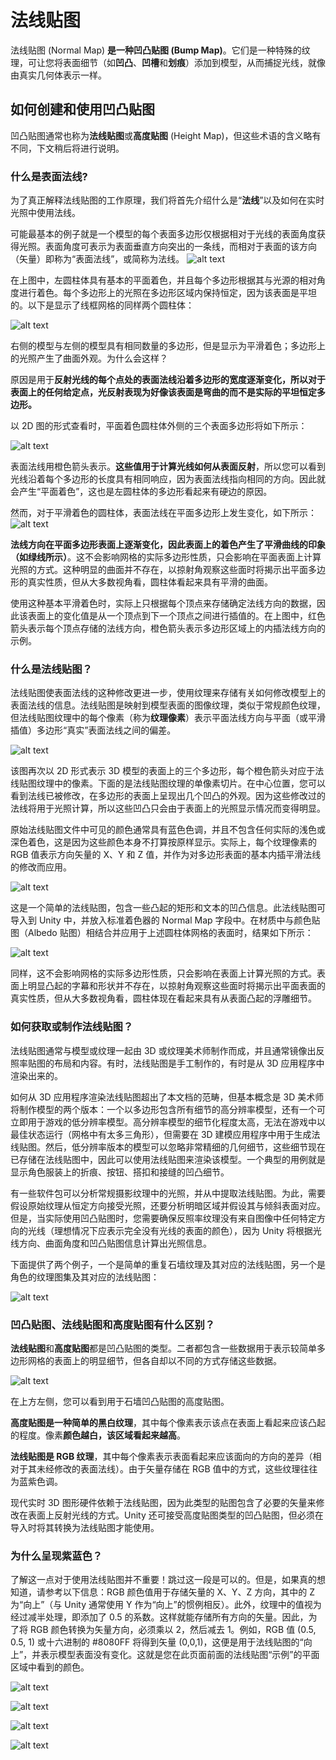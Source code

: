 # 法线贴图

法线贴图 (Normal Map) **是一种凹凸贴图 (Bump Map)**。它们是一种特殊的纹理，可让您将表面细节（如**凹凸**、**凹槽**和**划痕**）添加到模型，从而捕捉光线，就像由真实几何体表示一样。

## 如何创建和使用凹凸贴图

凹凸贴图通常也称为**法线贴图**或**高度贴图** (Height Map)，但这些术语的含义略有不同，下文稍后将进行说明。

### 什么是表面法线?

为了真正解释法线贴图的工作原理，我们将首先介绍什么是“**法线**”以及如何在实时光照中使用法线。

可能最基本的例子就是一个模型的每个表面多边形仅根据相对于光线的表面角度获得光照。表面角度可表示为表面垂直方向突出的一条线，而相对于表面的该方向（矢量）即称为“表面法线”，或简称为法线。
![alt text](../images/法线贴图_01.png)

在上图中，左圆柱体具有基本的平面着色，并且每个多边形根据其与光源的相对角度进行着色。每个多边形上的光照在多边形区域内保持恒定，因为该表面是平坦的。以下是显示了线框网格的同样两个圆柱体：

![alt text](../images/法线贴图_02.png)

右侧的模型与左侧的模型具有相同数量的多边形，但是显示为平滑着色；多边形上的光照产生了曲面外观。为什么会这样？

原因是用于**反射光线的每个点处的表面法线沿着多边形的宽度逐渐变化，所以对于表面上的任何给定点，光反射表现为好像该表面是弯曲的而不是实际的平坦恒定多边形。**

以 2D 图的形式查看时，平面着色圆柱体外侧的三个表面多边形将如下所示：

![alt text](../images/法线贴图_03.png)

表面法线用橙色箭头表示。**这些值用于计算光线如何从表面反射**，所以您可以看到光线沿着每个多边形的长度具有相同响应，因为表面法线指向相同的方向。因此就会产生“平面着色”，这也是左圆柱体的多边形看起来有硬边的原因。

然而，对于平滑着色的圆柱体，表面法线在平面多边形上发生变化，如下所示：
![alt text](../images/法线贴图_04.png)

**法线方向在平面多边形表面上逐渐变化，因此表面上的着色产生了平滑曲线的印象（如绿线所示）**。这不会影响网格的实际多边形性质，只会影响在平面表面上计算光照的方式。这种明显的曲面并不存在，以掠射角观察这些面时将揭示出平面多边形的真实性质，但从大多数视角看，圆柱体看起来具有平滑的曲面。

使用这种基本平滑着色时，实际上只根据每个顶点来存储确定法线方向的数据，因此该表面上的变化值是从一个顶点到下一个顶点之间进行插值的。在上图中，红色箭头表示每个顶点存储的法线方向，橙色箭头表示多边形区域上的内插法线方向的示例。


### 什么是法线贴图？

法线贴图使表面法线的这种修改更进一步，使用纹理来存储有关如何修改模型上的表面法线的信息。法线贴图是映射到模型表面的图像纹理，类似于常规颜色纹理，但法线贴图纹理中的每个像素（称为**纹理像素**）表示平面法线方向与平面（或平滑插值）多边形“真实”表面法线之间的偏差。

![alt text](../images/法线贴图_05.png)

该图再次以 2D 形式表示 3D 模型的表面上的三个多边形，每个橙色箭头对应于法线贴图纹理中的像素。下面的是法线贴图纹理的单像素切片。在中心位置，您可以看到法线已被修改，在多边形的表面上呈现出几个凹凸的外观。因为这些修改过的法线将用于光照计算，所以这些凹凸只会由于表面上的光照显示情况而变得明显。

原始法线贴图文件中可见的颜色通常具有蓝色色调，并且不包含任何实际的浅色或深色着色，这是因为这些颜色本身不打算按原样显示。实际上，每个纹理像素的 RGB 值表示方向矢量的 X、Y 和 Z 值，并作为对多边形表面的基本内插平滑法线的修改而应用。

![alt text](../images/法线贴图_06.png)

这是一个简单的法线贴图，包含一些凸起的矩形和文本的凹凸信息。此法线贴图可导入到 Unity 中，并放入标准着色器的 Normal Map 字段中。在材质中与颜色贴图（Albedo 贴图）相结合并应用于上述圆柱体网格的表面时，结果如下所示：

![alt text](../images/法线贴图_07.png)

同样，这不会影响网格的实际多边形性质，只会影响在表面上计算光照的方式。表面上明显凸起的字幕和形状并不存在，以掠射角观察这些面时将揭示出平面表面的真实性质，但从大多数视角看，圆柱体现在看起来具有从表面凸起的浮雕细节。

### 如何获取或制作法线贴图？

法线贴图通常与模型或纹理一起由 3D 或纹理美术师制作而成，并且通常镜像出反照率贴图的布局和内容。有时，法线贴图是手工制作的，有时是从 3D 应用程序中渲染出来的。

如何从 3D 应用程序渲染法线贴图超出了本文档的范畴，但基本概念是 3D 美术师将制作模型的两个版本：一个以多边形包含所有细节的高分辨率模型，还有一个可立即用于游戏的低分辨率模型。高分辨率模型的细节化程度太高，无法在游戏中以最佳状态运行（网格中有太多三角形），但需要在 3D 建模应用程序中用于生成法线贴图。然后，低分辨率版本的模型可以忽略非常精细的几何细节，这些细节现在已存储在法线贴图中，因此可以使用法线贴图来渲染该模型。一个典型的用例就是显示角色服装上的折痕、按钮、搭扣和接缝的凹凸细节。

有一些软件包可以分析常规摄影纹理中的光照，并从中提取法线贴图。为此，需要假设原始纹理从恒定方向接受光照，还要分析明暗区域并假设其与倾斜表面对应。但是，当实际使用凹凸贴图时，您需要确保反照率纹理没有来自图像中任何特定方向的光线（理想情况下应表示完全没有光线的表面的颜色），因为 Unity 将根据光线方向、曲面角度和凹凸贴图信息计算出光照信息。

下面提供了两个例子，一个是简单的重复石墙纹理及其对应的法线贴图，另一个是角色的纹理图集及其对应的法线贴图：

![alt text](../images/法线贴图_08.png)


### 凹凸贴图、法线贴图和高度贴图有什么区别？

**法线贴图**和**高度贴图**都是凹凸贴图的类型。二者都包含一些数据用于表示较简单多边形网格的表面上的明显细节，但各自却以不同的方式存储这些数据。

![alt text](../images/法线贴图_09.png)

在上方左侧，您可以看到用于石墙凹凸贴图的高度贴图。

**高度贴图是一种简单的黑白纹理**，其中每个像素表示该点在表面上看起来应该凸起的程度。像素**颜色越白，该区域看起来越高**。

**法线贴图是 RGB 纹理**，其中每个像素表示表面看起来应该面向的方向的差异（相对于其未经修改的表面法线）。由于矢量存储在 RGB 值中的方式，这些纹理往往为蓝紫色调。

现代实时 3D 图形硬件依赖于法线贴图，因为此类型的贴图包含了必要的矢量来修改在表面上反射光线的方式。Unity 还可接受高度贴图类型的凹凸贴图，但必须在导入时将其转换为法线贴图才能使用。

### 为什么呈现紫蓝色？

了解这一点对于使用法线贴图并不重要！跳过这一段是可以的。但是，如果真的想知道，请参考以下信息：RGB 颜色值用于存储矢量的 X、Y、Z 方向，其中的 Z 为“向上”（与 Unity 通常使用 Y 作为“向上”的惯例相反）。此外，纹理中的值视为经过减半处理，即添加了 0.5 的系数。这样就能存储所有方向的矢量。因此，为了将 RGB 颜色转换为矢量方向，必须乘以 2，然后减去 1。例如，RGB 值 (0.5, 0.5, 1) 或十六进制的 #8080FF 将得到矢量 (0,0,1)，这便是用于法线贴图的“向上”，并表示模型表面没有变化。这就是您在此页面前面的法线贴图“示例”的平面区域中看到的颜色。

![alt text](../images/法线贴图_10.png)

![alt text](../images/法线贴图_11.png)

![alt text](../images/法线贴图_12.png)

![alt text](../images/法线贴图_13.png)